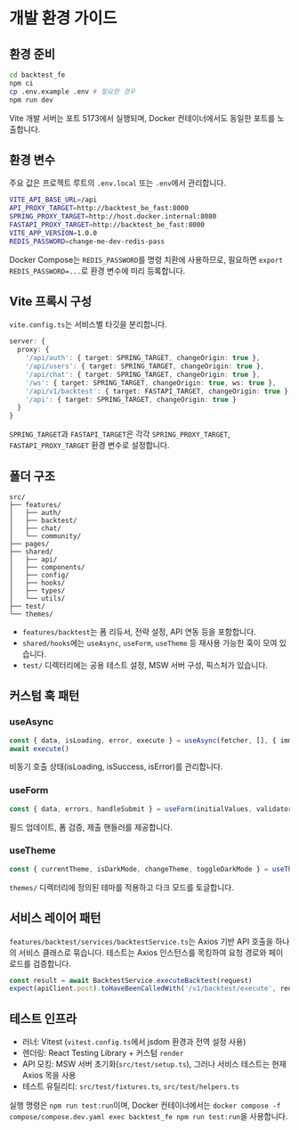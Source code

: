 # 개발 환경 가이드

## 환경 준비

```bash
cd backtest_fe
npm ci
cp .env.example .env # 필요한 경우
npm run dev
```

Vite 개발 서버는 포트 5173에서 실행되며, Docker 컨테이너에서도 동일한 포트를 노출합니다.

## 환경 변수

주요 값은 프로젝트 루트의 `.env.local` 또는 `.env`에서 관리합니다.

```bash
VITE_API_BASE_URL=/api
API_PROXY_TARGET=http://backtest_be_fast:8000
SPRING_PROXY_TARGET=http://host.docker.internal:8080
FASTAPI_PROXY_TARGET=http://backtest_be_fast:8000
VITE_APP_VERSION=1.0.0
REDIS_PASSWORD=change-me-dev-redis-pass
```

Docker Compose는 `REDIS_PASSWORD`를 명령 치환에 사용하므로, 필요하면 `export REDIS_PASSWORD=...`로 환경 변수에 미리 등록합니다.

## Vite 프록시 구성

`vite.config.ts`는 서비스별 타깃을 분리합니다.

```ts
server: {
  proxy: {
    '/api/auth': { target: SPRING_TARGET, changeOrigin: true },
    '/api/users': { target: SPRING_TARGET, changeOrigin: true },
    '/api/chat': { target: SPRING_TARGET, changeOrigin: true },
    '/ws': { target: SPRING_TARGET, changeOrigin: true, ws: true },
    '/api/v1/backtest': { target: FASTAPI_TARGET, changeOrigin: true },
    '/api': { target: SPRING_TARGET, changeOrigin: true }
  }
}
```

`SPRING_TARGET`과 `FASTAPI_TARGET`은 각각 `SPRING_PROXY_TARGET`, `FASTAPI_PROXY_TARGET` 환경 변수로 설정합니다.

## 폴더 구조

```
src/
├── features/
│   ├── auth/
│   ├── backtest/
│   ├── chat/
│   └── community/
├── pages/
├── shared/
│   ├── api/
│   ├── components/
│   ├── config/
│   ├── hooks/
│   ├── types/
│   └── utils/
├── test/
└── themes/
```

- `features/backtest`는 폼 리듀서, 전략 설정, API 연동 등을 포함합니다.
- `shared/hooks`에는 `useAsync`, `useForm`, `useTheme` 등 재사용 가능한 훅이 모여 있습니다.
- `test/` 디렉터리에는 공용 테스트 설정, MSW 서버 구성, 픽스처가 있습니다.

## 커스텀 훅 패턴

### useAsync

```ts
const { data, isLoading, error, execute } = useAsync(fetcher, [], { immediate: false })
await execute()
```

비동기 호출 상태(isLoading, isSuccess, isError)를 관리합니다.

### useForm

```ts
const { data, errors, handleSubmit } = useForm(initialValues, validators)
```

필드 업데이트, 폼 검증, 제출 핸들러를 제공합니다.

### useTheme

```ts
const { currentTheme, isDarkMode, changeTheme, toggleDarkMode } = useTheme()
```

`themes/` 디렉터리에 정의된 테마를 적용하고 다크 모드를 토글합니다.

## 서비스 레이어 패턴

`features/backtest/services/backtestService.ts`는 Axios 기반 API 호출을 하나의 서비스 클래스로 묶습니다. 테스트는 Axios 인스턴스를 목킹하여 요청 경로와 페이로드를 검증합니다.

```ts
const result = await BacktestService.executeBacktest(request)
expect(apiClient.post).toHaveBeenCalledWith('/v1/backtest/execute', request)
```

## 테스트 인프라

- 러너: Vitest (`vitest.config.ts`에서 jsdom 환경과 전역 설정 사용)
- 렌더링: React Testing Library + 커스텀 `render`
- API 모킹: MSW 서버 초기화(`src/test/setup.ts`), 그러나 서비스 테스트는 현재 Axios 목을 사용
- 테스트 유틸리티: `src/test/fixtures.ts`, `src/test/helpers.ts`

실행 명령은 `npm run test:run`이며, Docker 컨테이너에서는 `docker compose -f compose/compose.dev.yaml exec backtest_fe npm run test:run`을 사용합니다.
